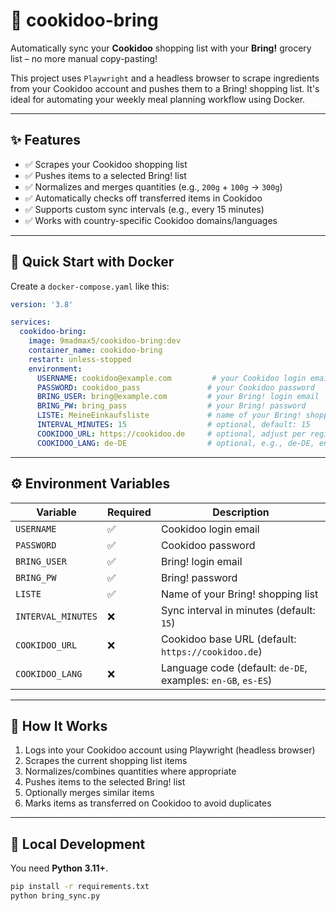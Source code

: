 # 🛒 cookidoo-bring

Automatically sync your **Cookidoo** shopping list with your **Bring!** grocery list – no more manual copy-pasting!

This project uses `Playwright` and a headless browser to scrape ingredients from your Cookidoo account and pushes them to a Bring! shopping list. It's ideal for automating your weekly meal planning workflow using Docker.

---

## ✨ Features

- ✅ Scrapes your Cookidoo shopping list
- ✅ Pushes items to a selected Bring! list
- ✅ Normalizes and merges quantities (e.g., `200g` + `100g` → `300g`)
- ✅ Automatically checks off transferred items in Cookidoo
- ✅ Supports custom sync intervals (e.g., every 15 minutes)
- ✅ Works with country-specific Cookidoo domains/languages

---

## 🐳 Quick Start with Docker

Create a `docker-compose.yaml` like this:

```yaml
version: '3.8'

services:
  cookidoo-bring:
    image: 9madmax5/cookidoo-bring:dev
    container_name: cookidoo-bring
    restart: unless-stopped
    environment:
      USERNAME: cookidoo@example.com         # your Cookidoo login email
      PASSWORD: cookidoo_pass               # your Cookidoo password
      BRING_USER: bring@example.com         # your Bring! login email
      BRING_PW: bring_pass                  # your Bring! password
      LISTE: MeineEinkaufsliste             # name of your Bring! shopping list
      INTERVAL_MINUTES: 15                  # optional, default: 15
      COOKIDOO_URL: https://cookidoo.de     # optional, adjust per region
      COOKIDOO_LANG: de-DE                  # optional, e.g., de-DE, en-GB, es-ES
```

---

## ⚙️ Environment Variables

| Variable           | Required | Description                                                  |
|--------------------|----------|--------------------------------------------------------------|
| `USERNAME`         | ✅        | Cookidoo login email                                         |
| `PASSWORD`         | ✅        | Cookidoo password                                            |
| `BRING_USER`       | ✅        | Bring! login email                                           |
| `BRING_PW`         | ✅        | Bring! password                                              |
| `LISTE`            | ✅        | Name of your Bring! shopping list                           |
| `INTERVAL_MINUTES` | ❌        | Sync interval in minutes (default: `15`)                    |
| `COOKIDOO_URL`     | ❌        | Cookidoo base URL (default: `https://cookidoo.de`)          |
| `COOKIDOO_LANG`    | ❌        | Language code (default: `de-DE`, examples: `en-GB`, `es-ES`) |

---

## 🔁 How It Works

1. Logs into your Cookidoo account using Playwright (headless browser)
2. Scrapes the current shopping list items
3. Normalizes/combines quantities where appropriate
4. Pushes items to the selected Bring! list
5. Optionally merges similar items
6. Marks items as transferred on Cookidoo to avoid duplicates

---

## 🧪 Local Development

You need **Python 3.11+**.

```bash
pip install -r requirements.txt
python bring_sync.py
```
